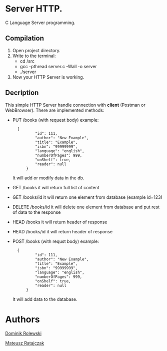 # Server HTTP.
C Language Server programming.

## Compilation

1. Open project directory.
2. Write to the terminal:
    * cd /src
    * gcc -pthread server.c -Wall -o server
    * ./server
3. Now your HTTP Server is working.

## Decription
This simple HTTP Server handle connection with **client** (Postman or WebBrowser). 
There are implemented methods:
* PUT /books (with request body) example:

        {
                "id": 111,
                "author": "New Example",
                "title": "Example",
                "isbn": "99999999",
                "language": "english",
                "numberOfPages": 999,
                "onShelf": true,
                "reader": null
            }
    It will add or modify data in the db.
* GET /books it will return full list of content
* GET /books/id it will return one element from database (example id=123)
* DELETE /books/id it will delete one element from database and put rest of data to the response
* HEAD /books it will return header of response 
* HEAD /books/id it will return header of response
* POST /books (with requst body) example:

        {
                "id": 111,
                "author": "New Example",
                "title": "Example",
                "isbn": "99999999",
                "language": "english",
                "numberOfPages": 999,
                "onShelf": true,
                "reader": null
            }

    It will add data to the database.

# Authors
[Dominik Rolewski](https://github.com/drolewski)

[Mateusz Ratajczak](https://github.com/mateuszratajczak)
